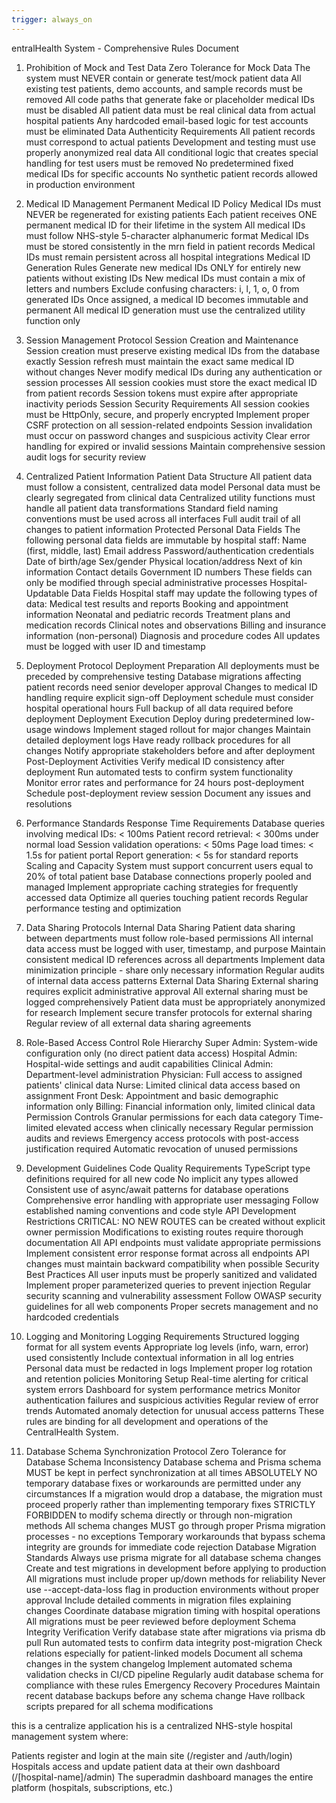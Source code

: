 ```yaml
---
trigger: always_on
---
```


entralHealth System - Comprehensive Rules Document
1. Prohibition of Mock and Test Data
Zero Tolerance for Mock Data
The system must NEVER contain or generate test/mock patient data
All existing test patients, demo accounts, and sample records must be removed
All code paths that generate fake or placeholder medical IDs must be disabled
All patient data must be real clinical data from actual hospital patients
Any hardcoded email-based logic for test accounts must be eliminated
Data Authenticity Requirements
All patient records must correspond to actual patients
Development and testing must use properly anonymized real data
All conditional logic that creates special handling for test users must be removed
No predetermined fixed medical IDs for specific accounts
No synthetic patient records allowed in production environment
2. Medical ID Management
Permanent Medical ID Policy
Medical IDs must NEVER be regenerated for existing patients
Each patient receives ONE permanent medical ID for their lifetime in the system
All medical IDs must follow NHS-style 5-character alphanumeric format
Medical IDs must be stored consistently in the mrn field in patient records
Medical IDs must remain persistent across all hospital integrations
Medical ID Generation Rules
Generate new medical IDs ONLY for entirely new patients without existing IDs
New medical IDs must contain a mix of letters and numbers
Exclude confusing characters: i, l, 1, o, 0 from generated IDs
Once assigned, a medical ID becomes immutable and permanent
All medical ID generation must use the centralized utility function only
3. Session Management Protocol
Session Creation and Maintenance
Session creation must preserve existing medical IDs from the database exactly
Session refresh must maintain the exact same medical ID without changes
Never modify medical IDs during any authentication or session processes
All session cookies must store the exact medical ID from patient records
Session tokens must expire after appropriate inactivity periods
Session Security Requirements
All session cookies must be HttpOnly, secure, and properly encrypted
Implement proper CSRF protection on all session-related endpoints
Session invalidation must occur on password changes and suspicious activity
Clear error handling for expired or invalid sessions
Maintain comprehensive session audit logs for security review
4. Centralized Patient Information
Patient Data Structure
All patient data must follow a consistent, centralized data model
Personal data must be clearly segregated from clinical data
Centralized utility functions must handle all patient data transformations
Standard field naming conventions must be used across all interfaces
Full audit trail of all changes to patient information
Protected Personal Data Fields
The following personal data fields are immutable by hospital staff:
Name (first, middle, last)
Email address
Password/authentication credentials
Date of birth/age
Sex/gender
Physical location/address
Next of kin information
Contact details
Government ID numbers
These fields can only be modified through special administrative processes
Hospital-Updatable Data Fields
Hospital staff may update the following types of data:
Medical test results and reports
Booking and appointment information
Neonatal and pediatric records
Treatment plans and medication records
Clinical notes and observations
Billing and insurance information (non-personal)
Diagnosis and procedure codes
All updates must be logged with user ID and timestamp
5. Deployment Protocol
Deployment Preparation
All deployments must be preceded by comprehensive testing
Database migrations affecting patient records need senior developer approval
Changes to medical ID handling require explicit sign-off
Deployment schedule must consider hospital operational hours
Full backup of all data required before deployment
Deployment Execution
Deploy during predetermined low-usage windows
Implement staged rollout for major changes
Maintain detailed deployment logs
Have ready rollback procedures for all changes
Notify appropriate stakeholders before and after deployment
Post-Deployment Activities
Verify medical ID consistency after deployment
Run automated tests to confirm system functionality
Monitor error rates and performance for 24 hours post-deployment
Schedule post-deployment review session
Document any issues and resolutions
6. Performance Standards
Response Time Requirements
Database queries involving medical IDs: < 100ms
Patient record retrieval: < 300ms under normal load
Session validation operations: < 50ms
Page load times: < 1.5s for patient portal
Report generation: < 5s for standard reports
Scaling and Capacity
System must support concurrent users equal to 20% of total patient base
Database connections properly pooled and managed
Implement appropriate caching strategies for frequently accessed data
Optimize all queries touching patient records
Regular performance testing and optimization
7. Data Sharing Protocols
Internal Data Sharing
Patient data sharing between departments must follow role-based permissions
All internal data access must be logged with user, timestamp, and purpose
Maintain consistent medical ID references across all departments
Implement data minimization principle - share only necessary information
Regular audits of internal data access patterns
External Data Sharing
External sharing requires explicit administrative approval
All external sharing must be logged comprehensively
Patient data must be appropriately anonymized for research
Implement secure transfer protocols for external sharing
Regular review of all external data sharing agreements
8. Role-Based Access Control
Role Hierarchy
Super Admin: System-wide configuration only (no direct patient data access)
Hospital Admin: Hospital-wide settings and audit capabilities
Clinical Admin: Department-level administration
Physician: Full access to assigned patients' clinical data
Nurse: Limited clinical data access based on assignment
Front Desk: Appointment and basic demographic information only
Billing: Financial information only, limited clinical data
Permission Controls
Granular permissions for each data category
Time-limited elevated access when clinically necessary
Regular permission audits and reviews
Emergency access protocols with post-access justification required
Automatic revocation of unused permissions
9. Development Guidelines
Code Quality Requirements
TypeScript type definitions required for all new code
No implicit any types allowed
Consistent use of async/await patterns for database operations
Comprehensive error handling with appropriate user messaging
Follow established naming conventions and code style
API Development Restrictions
CRITICAL: NO NEW ROUTES can be created without explicit owner permission
Modifications to existing routes require thorough documentation
All API endpoints must validate appropriate permissions
Implement consistent error response format across all endpoints
API changes must maintain backward compatibility when possible
Security Best Practices
All user inputs must be properly sanitized and validated
Implement proper parameterized queries to prevent injection
Regular security scanning and vulnerability assessment
Follow OWASP security guidelines for all web components
Proper secrets management and no hardcoded credentials
10. Logging and Monitoring
Logging Requirements
Structured logging format for all system events
Appropriate log levels (info, warn, error) used consistently
Include contextual information in all log entries
Personal data must be redacted in logs
Implement proper log rotation and retention policies
Monitoring Setup
Real-time alerting for critical system errors
Dashboard for system performance metrics
Monitor authentication failures and suspicious activities
Regular review of error trends
Automated anomaly detection for unusual access patterns
These rules are binding for all development and operations of the CentralHealth System.

1. Database Schema Synchronization Protocol
Zero Tolerance for Database Schema Inconsistency
Database schema and Prisma schema MUST be kept in perfect synchronization at all times
ABSOLUTELY NO temporary database fixes or workarounds are permitted under any circumstances
If a migration would drop a database, the migration must proceed properly rather than implementing temporary fixes
STRICTLY FORBIDDEN to modify schema directly or through non-migration methods
All schema changes MUST go through proper Prisma migration processes - no exceptions
Temporary workarounds that bypass schema integrity are grounds for immediate code rejection
Database Migration Standards
Always use prisma migrate for all database schema changes
Create and test migrations in development before applying to production
All migrations must include proper up/down methods for reliability
Never use --accept-data-loss flag in production environments without proper approval
Include detailed comments in migration files explaining changes
Coordinate database migration timing with hospital operations
All migrations must be peer reviewed before deployment
Schema Integrity Verification
Verify database state after migrations via prisma db pull
Run automated tests to confirm data integrity post-migration
Check relations especially for patient-linked models
Document all schema changes in the system changelog
Implement automated schema validation checks in CI/CD pipeline
Regularly audit database schema for compliance with these rules
Emergency Recovery Procedures
Maintain recent database backups before any schema change
Have rollback scripts prepared for all schema modifications

this is a centralize application 
his is a centralized NHS-style hospital management system where:

Patients register and login at the main site (/register and /auth/login)
Hospitals access and update patient data at their own dashboard (/[hospital-name]/admin)
The superadmin dashboard manages the entire platform (hospitals, subscriptions, etc.)
